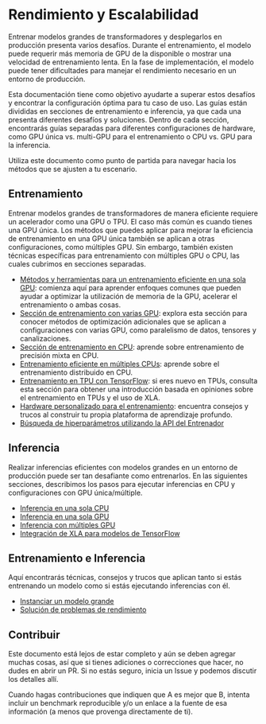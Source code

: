 <!---
Copyright 2021 The HuggingFace Team. All rights reserved.

Licensed under the Apache License, Version 2.0 (the "License");
you may not use this file except in compliance with the License.
You may obtain a copy of the License at

    http://www.apache.org/licenses/LICENSE-2.0

Unless required by applicable law or agreed to in writing, software
distributed under the License is distributed on an "AS IS" BASIS,
WITHOUT WARRANTIES OR CONDITIONS OF ANY KIND, either express or implied.
See the License for the specific language governing permissions and
limitations under the License.

⚠️ Note that this file is in Markdown but contain specific syntax for our doc-builder (similar to MDX) that may not be
rendered properly in your Markdown viewer.

-->

# Rendimiento y Escalabilidad

Entrenar modelos grandes de transformadores y desplegarlos en producción presenta varios desafíos. Durante el entrenamiento, el modelo puede requerir más memoria de GPU de la disponible o mostrar una velocidad de entrenamiento lenta. En la fase de implementación, el modelo puede tener dificultades para manejar el rendimiento necesario en un entorno de producción.

Esta documentación tiene como objetivo ayudarte a superar estos desafíos y encontrar la configuración óptima para tu caso de uso. Las guías están divididas en secciones de entrenamiento e inferencia, ya que cada una presenta diferentes desafíos y soluciones. Dentro de cada sección, encontrarás guías separadas para diferentes configuraciones de hardware, como GPU única vs. multi-GPU para el entrenamiento o CPU vs. GPU para la inferencia.

Utiliza este documento como punto de partida para navegar hacia los métodos que se ajusten a tu escenario.

## Entrenamiento

Entrenar modelos grandes de transformadores de manera eficiente requiere un acelerador como una GPU o TPU. El caso más común es cuando tienes una GPU única. Los métodos que puedes aplicar para mejorar la eficiencia de entrenamiento en una GPU única también se aplican a otras configuraciones, como múltiples GPU. Sin embargo, también existen técnicas específicas para entrenamiento con múltiples GPU o CPU, las cuales cubrimos en secciones separadas.

* [Métodos y herramientas para un entrenamiento eficiente en una sola GPU](/docs/source/en/perf_train_gpu_one): comienza aquí para aprender enfoques comunes que pueden ayudar a optimizar la utilización de memoria de la GPU, acelerar el entrenamiento o ambas cosas.
* [Sección de entrenamiento con varias GPU](/docs/source/en/perf_train_gpu_many): explora esta sección para conocer métodos de optimización adicionales que se aplican a configuraciones con varias GPU, como paralelismo de datos, tensores y canalizaciones.
* [Sección de entrenamiento en CPU](/docs/source/en/perf_train_cpu): aprende sobre entrenamiento de precisión mixta en CPU.
* [Entrenamiento eficiente en múltiples CPUs](/docs/source/en/perf_train_cpu_many): aprende sobre el entrenamiento distribuido en CPU.
* [Entrenamiento en TPU con TensorFlow](/docs/source/en/perf_train_tpu_tf): si eres nuevo en TPUs, consulta esta sección para obtener una introducción basada en opiniones sobre el entrenamiento en TPUs y el uso de XLA.
* [Hardware personalizado para el entrenamiento](/docs/source/en/perf_hardware): encuentra consejos y trucos al construir tu propia plataforma de aprendizaje profundo.
* [Búsqueda de hiperparámetros utilizando la API del Entrenador](/docs/source/en/hpo_train)

## Inferencia

Realizar inferencias eficientes con modelos grandes en un entorno de producción puede ser tan desafiante como entrenarlos. En las siguientes secciones, describimos los pasos para ejecutar inferencias en CPU y configuraciones con GPU única/múltiple.

* [Inferencia en una sola CPU](/docs/source/en/perf_infer_cpu)
* [Inferencia en una sola GPU](/docs/source/en/perf_infer_gpu_one)
* [Inferencia con múltiples GPU](/docs/source/en/perf_infer_gpu_one)
* [Integración de XLA para modelos de TensorFlow](/docs/source/en/tf_xla)

## Entrenamiento e Inferencia

Aquí encontrarás técnicas, consejos y trucos que aplican tanto si estás entrenando un modelo como si estás ejecutando inferencias con él.

* [Instanciar un modelo grande](/docs/source/en/big_models)
* [Solución de problemas de rendimiento](/docs/source/en/debugging)

## Contribuir

Este documento está lejos de estar completo y aún se deben agregar muchas cosas, así que si tienes adiciones o correcciones que hacer, no dudes en abrir un PR. Si no estás seguro, inicia un Issue y podemos discutir los detalles allí.

Cuando hagas contribuciones que indiquen que A es mejor que B, intenta incluir un benchmark reproducible y/o un enlace a la fuente de esa información (a menos que provenga directamente de ti).
